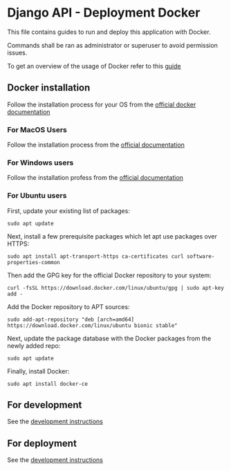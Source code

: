 # Django API - Deployment Docker

This file contains guides to run and deploy this application with Docker.

Commands shall be ran as administrator or superuser to avoid permission issues. 

To get an overview of the usage of Docker refer to this [guide](https://docs.docker.com/get-started/overview/)

## Docker installation

Follow the installation process for your OS from the [official docker documentation](https://docs.docker.com/get-docker/)

### For MacOS Users

Follow the installation process from the [official documentation](https://docs.docker.com/docker-for-mac/install/)

### For Windows users

Follow the installation profess from the [official documentation](https://docs.docker.com/docker-for-windows/install/)

### For Ubuntu users

First, update your existing list of packages:

```
sudo apt update
```

Next, install a few prerequisite packages which let apt use packages over HTTPS:

```
sudo apt install apt-transport-https ca-certificates curl software-properties-common
```

Then add the GPG key for the official Docker repository to your system:

```
curl -fsSL https://download.docker.com/linux/ubuntu/gpg | sudo apt-key add -
```

Add the Docker repository to APT sources:

```
sudo add-apt-repository "deb [arch=amd64] https://download.docker.com/linux/ubuntu bionic stable"
```

Next, update the package database with the Docker packages from the newly added repo:

```
sudo apt update
```

Finally, install Docker:

```
sudo apt install docker-ce
```

## For development

See the [development instructions](development.md)

## For deployment

See the [development instructions](development.md)
